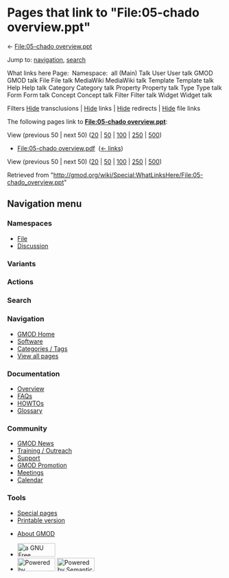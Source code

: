 <div id="mw-page-base" class="noprint">

</div>

<div id="mw-head-base" class="noprint">

</div>

<div id="content" class="mw-body" role="main">

<span id="top"></span>

<div id="mw-js-message" style="display:none;">

</div>



# <span dir="auto">Pages that link to "File:05-chado overview.ppt"</span>

<div id="bodyContent">

<div id="contentSub">

← [File:05-chado
overview.ppt](/wiki/File:05-chado_overview.ppt "File:05-chado overview.ppt")

</div>

<div id="jump-to-nav" class="mw-jump">

Jump to: [navigation](#mw-navigation), [search](#p-search)

</div>

<div id="mw-content-text">

What links here Page:  Namespace:  all (Main) Talk User User talk GMOD
GMOD talk File File talk MediaWiki MediaWiki talk Template Template talk
Help Help talk Category Category talk Property Property talk Type Type
talk Form Form talk Concept Concept talk Filter Filter talk Widget
Widget talk

Filters
[Hide](/mediawiki/index.php?title=Special:WhatLinksHere/File:05-chado_overview.ppt&hidetrans=1 "Special:WhatLinksHere/File:05-chado overview.ppt")
transclusions \|
[Hide](/mediawiki/index.php?title=Special:WhatLinksHere/File:05-chado_overview.ppt&hidelinks=1 "Special:WhatLinksHere/File:05-chado overview.ppt")
links \|
[Hide](/mediawiki/index.php?title=Special:WhatLinksHere/File:05-chado_overview.ppt&hideredirs=1 "Special:WhatLinksHere/File:05-chado overview.ppt")
redirects \|
[Hide](/mediawiki/index.php?title=Special:WhatLinksHere/File:05-chado_overview.ppt&hideimages=1 "Special:WhatLinksHere/File:05-chado overview.ppt")
file links

The following pages link to **[File:05-chado
overview.ppt](/wiki/File:05-chado_overview.ppt "File:05-chado overview.ppt")**:

View (previous 50 \| next 50)
([20](/mediawiki/index.php?title=Special:WhatLinksHere/File:05-chado_overview.ppt&limit=20 "Special:WhatLinksHere/File:05-chado overview.ppt")
\|
[50](/mediawiki/index.php?title=Special:WhatLinksHere/File:05-chado_overview.ppt&limit=50 "Special:WhatLinksHere/File:05-chado overview.ppt")
\|
[100](/mediawiki/index.php?title=Special:WhatLinksHere/File:05-chado_overview.ppt&limit=100 "Special:WhatLinksHere/File:05-chado overview.ppt")
\|
[250](/mediawiki/index.php?title=Special:WhatLinksHere/File:05-chado_overview.ppt&limit=250 "Special:WhatLinksHere/File:05-chado overview.ppt")
\|
[500](/mediawiki/index.php?title=Special:WhatLinksHere/File:05-chado_overview.ppt&limit=500 "Special:WhatLinksHere/File:05-chado overview.ppt"))

- [File:05-chado
  overview.pdf](/wiki/File:05-chado_overview.pdf "File:05-chado overview.pdf")
  ‎ <span class="mw-whatlinkshere-tools">([←
  links](/mediawiki/index.php?title=Special:WhatLinksHere&target=File%3A05-chado+overview.pdf "Special:WhatLinksHere"))</span>

View (previous 50 \| next 50)
([20](/mediawiki/index.php?title=Special:WhatLinksHere/File:05-chado_overview.ppt&limit=20 "Special:WhatLinksHere/File:05-chado overview.ppt")
\|
[50](/mediawiki/index.php?title=Special:WhatLinksHere/File:05-chado_overview.ppt&limit=50 "Special:WhatLinksHere/File:05-chado overview.ppt")
\|
[100](/mediawiki/index.php?title=Special:WhatLinksHere/File:05-chado_overview.ppt&limit=100 "Special:WhatLinksHere/File:05-chado overview.ppt")
\|
[250](/mediawiki/index.php?title=Special:WhatLinksHere/File:05-chado_overview.ppt&limit=250 "Special:WhatLinksHere/File:05-chado overview.ppt")
\|
[500](/mediawiki/index.php?title=Special:WhatLinksHere/File:05-chado_overview.ppt&limit=500 "Special:WhatLinksHere/File:05-chado overview.ppt"))

</div>

<div class="printfooter">

Retrieved from
"<http://gmod.org/wiki/Special:WhatLinksHere/File:05-chado_overview.ppt>"

</div>

<div id="catlinks" class="catlinks catlinks-allhidden">

</div>

<div class="visualClear">

</div>

</div>

</div>

<div id="mw-navigation">

## Navigation menu

<div id="mw-head">



<div id="left-navigation">

<div id="p-namespaces" class="vectorTabs" role="navigation"
aria-labelledby="p-namespaces-label">

### Namespaces

- <span id="ca-nstab-image"><a href="/wiki/File:05-chado_overview.ppt" accesskey="c"
  title="View the file page [c]">File</a></span>
- <span id="ca-talk"><a
  href="/mediawiki/index.php?title=File_talk:05-chado_overview.ppt&amp;action=edit&amp;redlink=1"
  accesskey="t"
  title="Discussion about the content page [t]">Discussion</a></span>

</div>

<div id="p-variants" class="vectorMenu emptyPortlet" role="navigation"
aria-labelledby="p-variants-label">

### 

### Variants[](#)

<div class="menu">

</div>

</div>

</div>

<div id="right-navigation">



<div id="p-cactions" class="vectorMenu emptyPortlet" role="navigation"
aria-labelledby="p-cactions-label">

### Actions[](#)

<div class="menu">

</div>

</div>

<div id="p-search" role="search">

### Search

<div id="simpleSearch">

</div>

</div>

</div>

</div>

<div id="mw-panel">

<div id="p-logo" role="banner">

<a href="/wiki/Main_Page"
style="background-image: url(http://gmod.org/images/GMOD-cogs.png);"
title="Visit the main page"></a>

</div>

<div id="p-Navigation" class="portal" role="navigation"
aria-labelledby="p-Navigation-label">

### Navigation

<div class="body">

- <span id="n-GMOD-Home">[GMOD Home](/wiki/Main_Page)</span>
- <span id="n-Software">[Software](/wiki/GMOD_Components)</span>
- <span id="n-Categories-.2F-Tags">[Categories /
  Tags](/wiki/Categories)</span>
- <span id="n-View-all-pages">[View all
  pages](/wiki/Special:AllPages)</span>

</div>

</div>

<div id="p-Documentation" class="portal" role="navigation"
aria-labelledby="p-Documentation-label">

### Documentation

<div class="body">

- <span id="n-Overview">[Overview](/wiki/Overview)</span>
- <span id="n-FAQs">[FAQs](/wiki/Category:FAQ)</span>
- <span id="n-HOWTOs">[HOWTOs](/wiki/Category:HOWTO)</span>
- <span id="n-Glossary">[Glossary](/wiki/Glossary)</span>

</div>

</div>

<div id="p-Community" class="portal" role="navigation"
aria-labelledby="p-Community-label">

### Community

<div class="body">

- <span id="n-GMOD-News">[GMOD News](/wiki/GMOD_News)</span>
- <span id="n-Training-.2F-Outreach">[Training /
  Outreach](/wiki/Training_and_Outreach)</span>
- <span id="n-Support">[Support](/wiki/Support)</span>
- <span id="n-GMOD-Promotion">[GMOD
  Promotion](/wiki/GMOD_Promotion)</span>
- <span id="n-Meetings">[Meetings](/wiki/Meetings)</span>
- <span id="n-Calendar">[Calendar](/wiki/Calendar)</span>

</div>

</div>

<div id="p-tb" class="portal" role="navigation"
aria-labelledby="p-tb-label">

### Tools

<div class="body">

- <span id="t-specialpages"><a href="/wiki/Special:SpecialPages" accesskey="q"
  title="A list of all special pages [q]">Special pages</a></span>
- <span id="t-print"><a
  href="/mediawiki/index.php?title=Special:WhatLinksHere/File:05-chado_overview.ppt&amp;printable=yes"
  rel="alternate" accesskey="p"
  title="Printable version of this page [p]">Printable version</a></span>

</div>

</div>

</div>

</div>

<div id="footer" role="contentinfo">

- <span id="footer-places-about">[About
  GMOD](/wiki/GMOD:About "GMOD:About")</span>

<!-- -->

- <span id="footer-copyrightico">[<img src="http://www.gnu.org/graphics/gfdl-logo-small.png" width="88"
  height="31" alt="a GNU Free Documentation License" />](http://www.gnu.org/licenses/fdl-1.3.html)</span>
- <span id="footer-poweredbyico">[<img src="/mediawiki/skins/common/images/poweredby_mediawiki_88x31.png"
  width="88" height="31" alt="Powered by MediaWiki" />](//www.mediawiki.org/)
  [<img
  src="/mediawiki/extensions/SemanticMediaWiki/includes/../resources/images/smw_button.png"
  width="88" height="31" alt="Powered by Semantic MediaWiki" />](https://www.semantic-mediawiki.org/wiki/Semantic_MediaWiki)</span>

<div style="clear:both">

</div>

</div>
